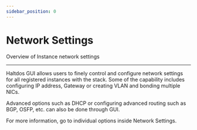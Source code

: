 ```yaml
---
sidebar_position: 0
---
```


# Network Settings

Overview of Instance network settings

---

Haltdos GUI allows users to finely control and configure network settings for all registered instances with the stack. Some of the capability includes configuring IP address, Gateway or creating VLAN and bonding multiple NICs.

Advanced options such as DHCP or configuring advanced routing such as BGP, OSFP, etc. can also be done through GUI.

For more information, go to individual options inside Network Settings.